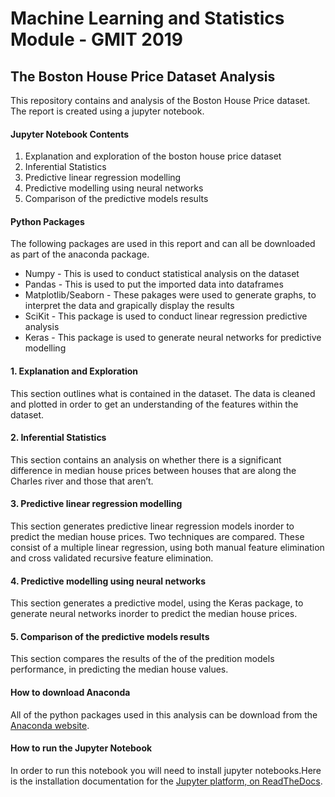 # Machine Learning and Statistics Module - GMIT 2019

## The Boston House Price Dataset Analysis

This repository contains and analysis of the Boston House Price dataset. The report is created using a jupyter notebook. 

#### Jupyter Notebook Contents 

   1. Explanation and exploration of the boston house price dataset 
   2. Inferential Statistics
   3. Predictive linear regression modelling
   4. Predictive modelling using neural networks
   5. Comparison of the predictive models results

#### Python Packages
The following packages are used in this report and can all be downloaded as part of the anaconda package.

   -  Numpy - This is used to conduct statistical analysis on the dataset
   -  Pandas - This is used to put the imported data into dataframes
   -  Matplotlib/Seaborn - These pakages were used to generate graphs, to interpret the data and grapically display the results
   -  SciKit - This package is used to conduct linear regression predictive analysis
   -  Keras - This package is used to generate neural networks for predictive modelling

#### 1.  Explanation and Exploration 
This section outlines what is contained in the dataset. The data is cleaned and plotted in order to get an understanding of the features within the dataset.

#### 2.  Inferential Statistics 
This section contains an analysis on whether there is a significant difference in median house prices
between houses that are along the Charles river and those that aren’t.

#### 3. Predictive linear regression modelling
This section generates predictive linear regression models inorder to predict the median house prices. Two techniques are compared. These consist of a multiple linear regression, using both manual feature elimination and cross validated recursive feature elimination.

#### 4.  Predictive modelling using neural networks
This section generates a predictive model, using the Keras package, to generate neural networks inorder to predict the median house prices. 

#### 5.  Comparison of the predictive models results
This section compares the results of the of the predition models performance, in predicting the median house values.

#### How to download Anaconda
All of the python packages used in this analysis can be download from the [Anaconda website](https://www.anaconda.com/distribution/?gclid=CjwKCAiAis3vBRBdEiwAHXB29CoFXA_ss1xhYpKUCLsw4XoaBmen7SUkiW9Nv36T8fUjvIOMK8hakBoCYjAQAvD_BwE).

#### How to run the Jupyter Notebook
In order to run this notebook you will need to install jupyter notebooks.Here is the installation documentation for the
[Jupyter platform, on ReadTheDocs](https://jupyter.readthedocs.io/en/latest/install.html).


